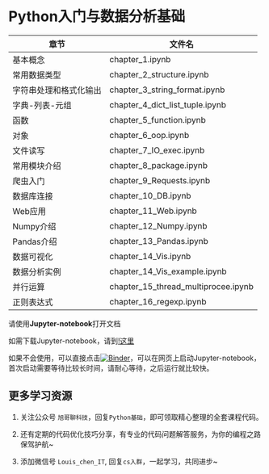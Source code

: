 
# Python入门与数据分析基础

|章节|文件名|
|-|-|
|基本概念|chapter_1.ipynb|
|常用数据类型|chapter_2_structure.ipynb|
|字符串处理和格式化输出|chapter_3_string_format.ipynb|
|字典-列表-元组|chapter_4_dict_list_tuple.ipynb|
|函数|chapter_5_function.ipynb|
|对象|chapter_6_oop.ipynb|
|文件读写|chapter_7_IO_exec.ipynb|
|常用模块介绍|chapter_8_package.ipynb|
|爬虫入门|chapter_9_Requests.ipynb|
|数据库连接|chapter_10_DB.ipynb|
|Web应用|chapter_11_Web.ipynb|
|Numpy介绍|chapter_12_Numpy.ipynb|
|Pandas介绍|chapter_13_Pandas.ipynb|
|数据可视化|chapter_14_Vis.ipynb|
|数据分析实例|chapter_14_Vis_example.ipynb|
|并行运算|chapter_15_thread_multiprocee.ipynb|
|正则表达式|chapter_16_regexp.ipynb|


请使用**Jupyter-notebook**打开文档

如需下载Jupyter-notebook，请到[!这里](https://www.anaconda.com/)

如果不会使用，可以直接点击[![Binder](https://mybinder.org/badge_logo.svg)](https://mybinder.org/v2/gh/liangxuCHEN/A2Z_python.git/master)，可以在网页上启动Jupyter-notebook，首次启动需要等待比较长时间，请耐心等待，之后运行就比较快。

## 更多学习资源

1. 关注公众号 `旭哥聊科技`，回复`Python基础`，即可领取精心整理的全套课程代码。

2. 还有定期的代码优化技巧分享，有专业的代码问题解答服务，为你的编程之路保驾护航~

3. 添加微信号 `Louis_chen_IT`, 回复`cs入群`，一起学习，共同进步~



